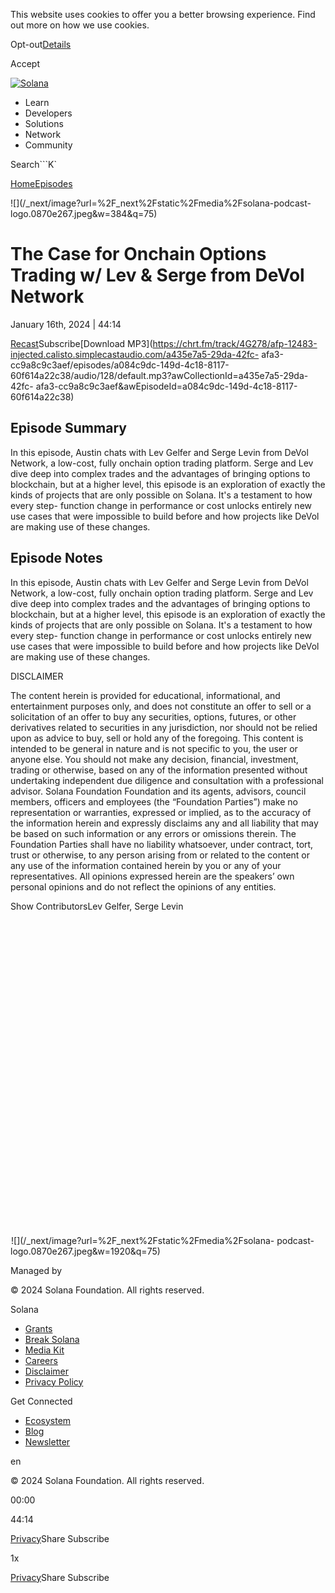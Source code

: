 This website uses cookies to offer you a better browsing experience. Find out
more on how we use cookies.

Opt-out[Details](/privacy-policy#collection-of-information)

Accept

[![Solana](/_next/static/media/logotype.e4df684f.svg)](/)

  * Learn
  * Developers
  * Solutions
  * Network
  * Community

Search```K`

[Home](/validated)[Episodes](/validated/episodes)

[](https://feeds.simplecast.com/W1NI2v3Z)[](/twitter)

![](/_next/image?url=%2F_next%2Fstatic%2Fmedia%2Fsolana-podcast-
logo.0870e267.jpeg&w=384&q=75)

# The Case for Onchain Options Trading w/ Lev & Serge from DeVol Network

January 16th, 2024 | 44:14

[Recast](https://recast.simplecast.com/a084c9dc-149d-4c18-8117-60f614a22c38)Subscribe[Download
MP3](https://chrt.fm/track/4G278/afp-12483-injected.calisto.simplecastaudio.com/a435e7a5-29da-42fc-
afa3-cc9a8c9c3aef/episodes/a084c9dc-149d-4c18-8117-60f614a22c38/audio/128/default.mp3?awCollectionId=a435e7a5-29da-42fc-
afa3-cc9a8c9c3aef&awEpisodeId=a084c9dc-149d-4c18-8117-60f614a22c38)

## Episode Summary

In this episode, Austin chats with Lev Gelfer and Serge Levin from DeVol
Network, a low-cost, fully onchain option trading platform. Serge and Lev dive
deep into complex trades and the advantages of bringing options to blockchain,
but at a higher level, this episode is an exploration of exactly the kinds of
projects that are only possible on Solana. It's a testament to how every step-
function change in performance or cost unlocks entirely new use cases that
were impossible to build before and how projects like DeVol are making use of
these changes.

## Episode Notes

In this episode, Austin chats with Lev Gelfer and Serge Levin from DeVol
Network, a low-cost, fully onchain option trading platform. Serge and Lev dive
deep into complex trades and the advantages of bringing options to blockchain,
but at a higher level, this episode is an exploration of exactly the kinds of
projects that are only possible on Solana. It's a testament to how every step-
function change in performance or cost unlocks entirely new use cases that
were impossible to build before and how projects like DeVol are making use of
these changes.



DISCLAIMER

The content herein is provided for educational, informational, and
entertainment purposes only, and does not constitute an offer to sell or a
solicitation of an offer to buy any securities, options, futures, or other
derivatives related to securities in any jurisdiction, nor should not be
relied upon as advice to buy, sell or hold any of the foregoing. This content
is intended to be general in nature and is not specific to you, the user or
anyone else. You should not make any decision, financial, investment, trading
or otherwise, based on any of the information presented without undertaking
independent due diligence and consultation with a professional advisor.
Solana Foundation Foundation and its agents, advisors, council members,
officers and employees (the “Foundation Parties”) make no representation or
warranties, expressed or implied, as to the accuracy of the information herein
and expressly disclaims any and all liability that may be based on such
information or any errors or omissions therein. The Foundation Parties shall
have no liability whatsoever, under contract, tort, trust or otherwise, to any
person arising from or related to the content or any use of the information
contained herein by you or any of your representatives. All opinions expressed
herein are the speakers’ own personal opinions and do not reflect the opinions
of any entities.  

Show ContributorsLev Gelfer, Serge Levin

![](data:image/svg+xml,%3csvg%20xmlns=%27http://www.w3.org/2000/svg%27%20version=%271.1%27%20width=%27640%27%20height=%27640%27/%3e)![](data:image/gif;base64,R0lGODlhAQABAIAAAAAAAP///yH5BAEAAAAALAAAAAABAAEAAAIBRAA7)![](/_next/image?url=%2F_next%2Fstatic%2Fmedia%2Fsolana-
podcast-logo.0870e267.jpeg&w=1920&q=75)

Managed by

[](/)

[](/youtube)[](/twitter)[](/discord)[](/reddit)[](/github)[](/telegram)

© 2024 Solana Foundation. All rights reserved.

Solana

  * [Grants](https://solana.org/grants)
  * [Break Solana](https://break.solana.com/)
  * [Media Kit](/branding)
  * [Careers](https://jobs.solana.com/)
  * [Disclaimer](/tos)
  * [Privacy Policy](/privacy-policy)

Get Connected

  * [Ecosystem](/ecosystem)
  * [Blog](/news)
  * [Newsletter](/newsletter)

en

© 2024 Solana Foundation. All rights reserved.

00:00

44:14

[Privacy](https://www.simplecast.com/privacy "Simplecast Privacy Policy")Share
Subscribe

1x

[Privacy](https://www.simplecast.com/privacy "Simplecast Privacy Policy")Share
Subscribe

